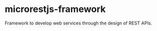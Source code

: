 microrestjs-framework
=====================

Framework to develop web services through the design of REST APIs.
